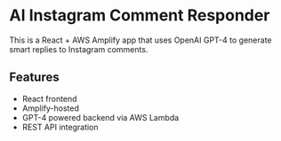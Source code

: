 
# AI Instagram Comment Responder

This is a React + AWS Amplify app that uses OpenAI GPT-4 to generate smart replies to Instagram comments.

## Features

- React frontend
- Amplify-hosted
- GPT-4 powered backend via AWS Lambda
- REST API integration
